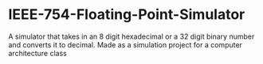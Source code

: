 # IEEE-754-Floating-Point-Simulator
A simulator that takes in an 8 digit hexadecimal or a 32 digit binary number and converts it to decimal. Made as a simulation project for a computer architecture class
